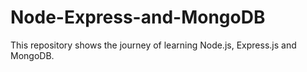 # Node-Express-and-MongoDB
This repository shows the journey of learning Node.js, Express.js and MongoDB.
